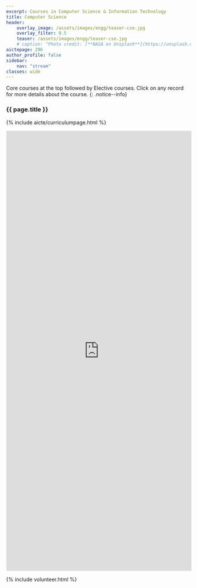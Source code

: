 ```yaml
---
excerpt: Courses in Computer Science & Information Technology
title: Computer Science
header:
    overlay_image: /assets/images/engg/teaser-cse.jpg
    overlay_filter: 0.5
    teaser: /assets/images/engg/teaser-cse.jpg
    # caption: "Photo credit: [**NASA on Unsplash**](https://unsplash.com/@nasa)"
aictepage: 296
author_profile: false
sidebar:
    nav: "stream"
classes: wide
---
```

Core courses at the top followed by Elective courses.
Click on any record for more details about the course.
{: .notice--info}

### {{ page.title }}
{% include aicte/curriculumpage.html %}

<iframe class="airtable-embed" src="https://airtable.com/embed/shrBWTlEqnke1ibq1?backgroundColor=teal" frameborder="0" onmousewheel="" width="100%" height="1200" style="background: transparent; border: 0.5px solid #eee;"></iframe>

{% include volunteer.html %}
